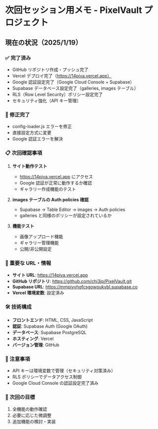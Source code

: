 # 次回セッション用メモ - PixelVault プロジェクト

## 現在の状況（2025/1/19）

### ✅ 完了済み

- GitHub リポジトリ作成・プッシュ完了
- Vercel デプロイ完了（https://14piva.vercel.app）
- Google 認証設定完了（Google Cloud Console + Supabase）
- Supabase データベース設定完了（galleries, images テーブル）
- RLS（Row Level Security）ポリシー設定完了
- セキュリティ強化（API キー管理）

### 🔧 修正完了

- config-loader.js エラーを修正
- 直接設定方式に変更
- Google 認証エラーを解決

### 📋 次回確認事項

1. **サイト動作テスト**

   - https://14piva.vercel.app にアクセス
   - Google 認証が正常に動作するか確認
   - ギャラリー作成機能のテスト

2. **images テーブルの Auth policies 確認**

   - Supabase → Table Editor → images → Auth policies
   - galleries と同様のポリシーが設定されているか

3. **機能テスト**
   - 画像アップロード機能
   - ギャラリー管理機能
   - 公開/非公開設定

### 🔗 重要な URL・情報

- **サイト URL**: https://14piva.vercel.app
- **GitHub リポジトリ**: https://github.com/chi3jp/PixelVault.git
- **Supabase URL**: https://mmpiyvhqfcsgowpukvbl.supabase.co
- **Vercel 環境変数**: 設定済み

### 🛠️ 技術構成

- **フロントエンド**: HTML, CSS, JavaScript
- **認証**: Supabase Auth (Google OAuth)
- **データベース**: Supabase PostgreSQL
- **ホスティング**: Vercel
- **バージョン管理**: GitHub

### 📝 注意事項

- API キーは環境変数で管理（セキュリティ対策済み）
- RLS ポリシーでデータアクセス制御
- Google Cloud Console の認証設定完了済み

### 🎯 次回の目標

1. 全機能の動作確認
2. 必要に応じた微調整
3. 追加機能の検討・実装
